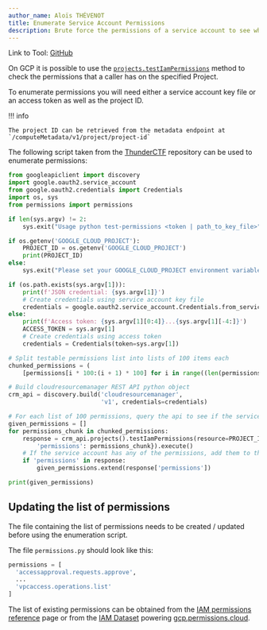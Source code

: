 ```yaml
---
author_name: Aloïs THÉVENOT
title: Enumerate Service Account Permissions
description: Brute force the permissions of a service account to see what you have access to.
---
```


Link to Tool: [GitHub](https://github.com/NicholasSpringer/thunder-ctf/blob/master/scripts/test-permissions.py)

On GCP it is possible to use the [`projects.testIamPermissions`](https://cloud.google.com/resource-manager/reference/rest/v1/projects/testIamPermissions) method to check the permissions that a caller has on the specified Project.

To enumerate permissions you will need either a service account key file or an access token as well as the project ID.

!!! info

    The project ID can be retrieved from the metadata endpoint at `/computeMetadata/v1/project/project-id`

The following script taken from the [ThunderCTF](https://github.com/NicholasSpringer/thunder-ctf/) repository can be used to enumerate permissions:

```python
from googleapiclient import discovery
import google.oauth2.service_account
from google.oauth2.credentials import Credentials
import os, sys
from permissions import permissions

if len(sys.argv) != 2:
    sys.exit("Usage python test-permissions <token | path_to_key_file>")

if os.getenv('GOOGLE_CLOUD_PROJECT'):
    PROJECT_ID = os.getenv('GOOGLE_CLOUD_PROJECT')
    print(PROJECT_ID)
else:
    sys.exit("Please set your GOOGLE_CLOUD_PROJECT environment variable via gcloud config set project [PROJECT_ID]")

if (os.path.exists(sys.argv[1])):
    print(f'JSON credential: {sys.argv[1]}')
    # Create credentials using service account key file
    credentials = google.oauth2.service_account.Credentials.from_service_account_file(sys.argv[1])
else:
    print(f'Access token: {sys.argv[1][0:4]}...{sys.argv[1][-4:]}')
    ACCESS_TOKEN = sys.argv[1]
    # Create credentials using access token
    credentials = Credentials(token=sys.argv[1])

# Split testable permissions list into lists of 100 items each
chunked_permissions = (
    [permissions[i * 100:(i + 1) * 100] for i in range((len(permissions)+99) // 100)])

# Build cloudresourcemanager REST API python object
crm_api = discovery.build('cloudresourcemanager',
                          'v1', credentials=credentials)

# For each list of 100 permissions, query the api to see if the service account has any of the permissions
given_permissions = []
for permissions_chunk in chunked_permissions:
    response = crm_api.projects().testIamPermissions(resource=PROJECT_ID, body={
        'permissions': permissions_chunk}).execute()
    # If the service account has any of the permissions, add them to the output list
    if 'permissions' in response:
        given_permissions.extend(response['permissions'])

print(given_permissions)
```

## Updating the list of permissions

The file containing the list of permissions needs to be created / updated before using the enumeration script.

The file `permissions.py` should look like this:

```python
permissions = [
  'accessapproval.requests.approve',
  ...
  'vpcaccess.operations.list'
]
```

The list of existing permissions can be obtained from the [IAM permissions reference](https://cloud.google.com/iam/docs/permissions-reference) page or from the [IAM Dataset](https://github.com/iann0036/iam-dataset/blob/main/gcp/permissions.json) powering [gcp.permissions.cloud](https://gcp.permissions.cloud/).